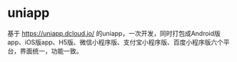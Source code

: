 # uniapp
基于 https://uniapp.dcloud.io/ 的uniapp，一次开发，同时打包成Android版app、iOS版app、H5版、微信小程序版、支付宝小程序版、百度小程序版六个平台，界面统一，功能一致。
